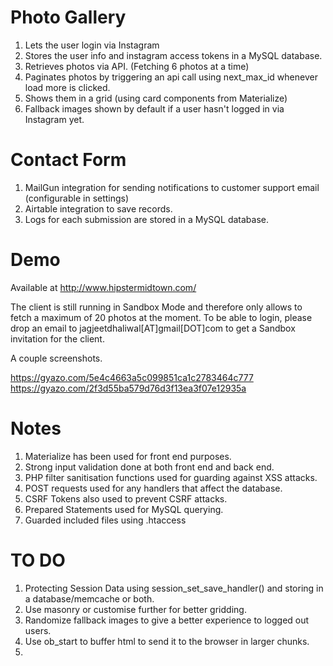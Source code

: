 # Photo Gallery

1. Lets the user login via Instagram
2. Stores the user info and instagram access tokens in a MySQL database.
3. Retrieves photos via API. (Fetching 6 photos at a time)
4. Paginates photos by triggering an api call using next_max_id whenever load more is clicked.
5. Shows them in a grid (using card components from Materialize)
6. Fallback images shown by default if a user hasn't logged in via Instagram yet.


# Contact Form

1. MailGun integration for sending notifications to customer support email (configurable in settings)
2. Airtable integration to save records.
3. Logs for each submission are stored in a MySQL database.

# Demo

Available at http://www.hipstermidtown.com/ 

The client is still running in Sandbox Mode and therefore only allows to fetch a maximum of 20 photos at the moment. To be able to login, please drop an email to jagjeetdhaliwal[AT]gmail[DOT]com to get a Sandbox invitation for the client.

A couple screenshots.

https://gyazo.com/5e4c4663a5c099851ca1c2783464c777
https://gyazo.com/2f3d55ba579d76d3f13ea3f07e12935a


# Notes

1. Materialize has been used for front end purposes.
2. Strong input validation done at both front end and back end.
3. PHP filter sanitisation functions used for guarding against XSS attacks.
4. POST requests used for any handlers that affect the database.
5. CSRF Tokens also used to prevent CSRF attacks.
6. Prepared Statements used for MySQL querying.
7. Guarded included files using .htaccess

# TO DO

1. Protecting Session Data using session_set_save_handler() and storing in a database/memcache or both.
2. Use masonry or customise further for better gridding.
3. Randomize fallback images to give a better experience to logged out users.
4. Use ob_start to buffer html to send it to the browser in larger chunks.
5.




